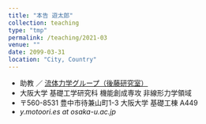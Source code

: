 ```yaml
---
title: "本告 遊太郎"
collection: teaching
type: "tmp"
permalink: /teaching/2021-03
venue: ""
date: 2099-03-31
location: "City, Country"
---
```


<ul>
<li>
助教 ／ <a href="https://fm.me.es.osaka-u.ac.jp">流体力学グループ（後藤研究室）</a>
</li>
<li>
大阪大学 基礎工学研究科 機能創成専攻 非線形力学領域
</li>
<li>
〒560-8531 豊中市待兼山町1-3 大阪大学 基礎工棟 A449 
</li>
<li>
<i>y.motoori.es at osaka-u.ac.jp
</i>
</li>
</ul>

